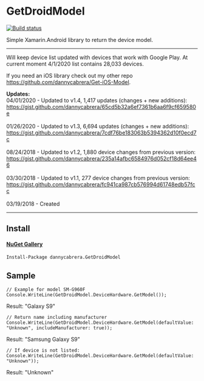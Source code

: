 GetDroidModel
=============
[![Build status](https://build.appcenter.ms/v0.1/apps/ac246072-f75a-410e-9850-5b622b4595f2/branches/master/badge)](https://appcenter.ms)

Simple Xamarin.Android library to return the device model.
*******
Will keep device list updated with devices that work with Google Play. At current moment 4/1/2020 list contains 28,033 devices.

If you need an iOS library check out my other repo https://github.com/dannycabrera/Get-iOS-Model.

**Updates:**<br/>
04/01/2020 - Updated to v1.4, 1,417 updates (changes + new additions):<br/>
https://gist.github.com/dannycabrera/65cd5b32a6ef7361b6aa6f9cf659580e<br/>
<br/>
01/26/2020 - Updated to v1.3, 6,694 updates (changes + new additions):<br/>
https://gist.github.com/dannycabrera/7cdf76be183063b5394362d10f0ecd7c<br/>
<br/>
08/24/2018 - Updated to v1.2, 1,880 device changes from previous version:
https://gist.github.com/dannycabrera/235a14afbc6584976d052cf18d64ee46<br/>
<br/>
03/30/2018 - Updated to v1.1, 277 device changes from previous version:<br/>
https://gist.github.com/dannycabrera/fc941ca987cb576994d61748edb57fcc<br/>
<br/>
03/19/2018 - Created<br/>
*******

## Install

#### [NuGet Gallery](https://www.nuget.org/packages/dannycabrera.GetDroidModel)
```
Install-Package dannycabrera.GetDroidModel
```

Sample
-------

```
// Example for model SM-G960F
Console.WriteLine(GetDroidModel.DeviceHardware.GetModel());
```

Result: "Galaxy S9"


```
// Return name including manufacturer
Console.WriteLine(GetDroidModel.DeviceHardware.GetModel(defaultValue: "Unknown", includeManufacturer: true));
```

Result: "Samsung Galaxy S9"


```
// If device is not listed:
Console.WriteLine(GetDroidModel.DeviceHardware.GetModel(defaultValue: "Unknown"));
```

Result: "Unknown"
